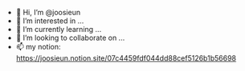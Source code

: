- 👋 Hi, I’m @joosieun
- 👀 I’m interested in ...
- 🌱 I’m currently learning ...
- 💞️ I’m looking to collaborate on ...
- 📫 my notion: https://joosieun.notion.site/07c4459fdf044dd88cef5126b1b56698

<!---
joosieun/joosieun is a ✨ special ✨ repository because its `README.md` (this file) appears on your GitHub profile.
You can click the Preview link to take a look at your changes.
--->

